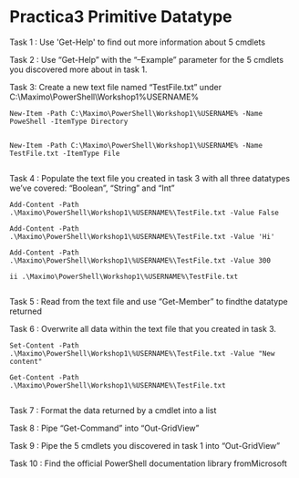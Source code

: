 # Practica3 Primitive Datatype

Task 1 : Use 'Get-Help' to find out more information about 5 cmdlets

Task 2 : Use “Get-Help” with the “–Example” parameter for the 5 cmdlets you discovered more about in task 1.

Task 3: Create a new text file named “TestFile.txt” under C:\Maximo\PowerShell\Workshop1\%USERNAME%

`New-Item -Path C:\Maximo\PowerShell\Workshop1\%USERNAME% -Name PoweShell -ItemType Directory`

![]()

`New-Item -Path C:\Maximo\PowerShell\Workshop1\%USERNAME% -Name TestFile.txt -ItemType File`

![]()

Task 4 : Populate the text file you created in task 3 with all three datatypes we’ve covered: “Boolean”, “String” and “Int”

`Add-Content -Path .\Maximo\PowerShell\Workshop1\%USERNAME%\TestFile.txt -Value False`

`Add-Content -Path .\Maximo\PowerShell\Workshop1\%USERNAME%\TestFile.txt -Value 'Hi'`

`Add-Content -Path .\Maximo\PowerShell\Workshop1\%USERNAME%\TestFile.txt -Value 300`

`ii .\Maximo\PowerShell\Workshop1\%USERNAME%\TestFile.txt`

![]()

Task 5 : Read from the text file and use “Get-Member” to findthe datatype returned


Task 6 : Overwrite all data within the text file that you created in task 3.

`Set-Content -Path .\Maximo\PowerShell\Workshop1\%USERNAME%\TestFile.txt -Value "New content"`

`Get-Content -Path .\Maximo\PowerShell\Workshop1\%USERNAME%\TestFile.txt`

![]()

Task 7 : Format the data returned by a cmdlet into a list

Task 8 : Pipe “Get-Command” into “Out-GridView”

Task 9 : Pipe the 5 cmdlets you discovered in task 1 into “Out-GridView”

Task 10 : Find the official PowerShell documentation library fromMicrosoft
